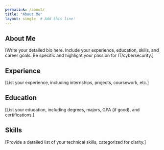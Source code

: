 ```yaml
---
permalink: /about/
title: "About Me"
layout: single  # Add this line!
---
```


    

## About Me

[Write your detailed bio here. Include your experience, education, skills, and career goals. Be specific and highlight your passion for IT/cybersecurity.]

## Experience

[List your experience, including internships, projects, coursework, etc.]

## Education

[List your education, including degrees, majors, GPA (if good), and certifications.]

## Skills

[Provide a detailed list of your technical skills, categorized for clarity.]